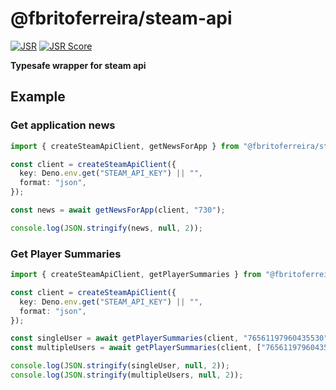 # @fbritoferreira/steam-api
[![JSR](https://jsr.io/badges/@fbritoferreira/steam-api)](https://jsr.io/@fbritoferreira/steam-api)
[![JSR Score](https://jsr.io/badges/@fbritoferreira/steam-api/score)](https://jsr.io/@fbritoferreira/steam-api)


__Typesafe wrapper for steam api__


## Example

### Get application news
```ts
import { createSteamApiClient, getNewsForApp } from "@fbritoferreira/steam-api";

const client = createSteamApiClient({
  key: Deno.env.get("STEAM_API_KEY") || "",
  format: "json",
});

const news = await getNewsForApp(client, "730");

console.log(JSON.stringify(news, null, 2));
```

### Get Player Summaries
```ts
import { createSteamApiClient, getPlayerSummaries } from "@fbritoferreira/steam-api";

const client = createSteamApiClient({
  key: Deno.env.get("STEAM_API_KEY") || "",
  format: "json",
});

const singleUser = await getPlayerSummaries(client, "76561197960435530");
const multipleUsers = await getPlayerSummaries(client, ["76561197960435530", "76561197960435530"]);

console.log(JSON.stringify(singleUser, null, 2));
console.log(JSON.stringify(multipleUsers, null, 2));
```